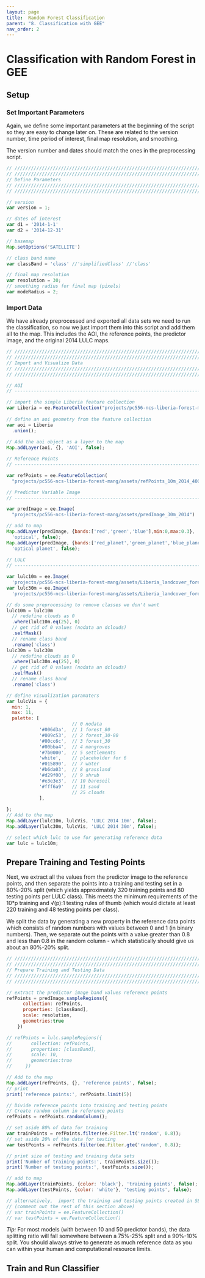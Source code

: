 ```yaml
---
layout: page
title:  Random Forest Classification
parent: "8. Classification with GEE"
nav_order: 2
---
```


# Classification with Random Forest in GEE

## Setup

### Set Important Parameters

Again, we define some important parameters at the beginning of the script so they are easy to change later on. These are related to the version number, time period of interest, final map resolution, and smoothing.

The version number and dates should match the ones in the preprocessing script. 

```javascript
// //////////////////////////////////////////////////////////////////////////////////////////
// //////////////////////////////////////////////////////////////////////////////////////////
// Define Parameters
// //////////////////////////////////////////////////////////////////////////////////////////
// //////////////////////////////////////////////////////////////////////////////////////////

// version
var version = 1;

// dates of interest
var d1 = '2014-1-1'
var d2 = '2014-12-31'

// basemap
Map.setOptions('SATELLITE')

// class band name
var classBand = 'class' //'simplifiedClass' //'class'

// final map resolution
var resolution = 30;
// smoothing radius for final map (pixels)
var modeRadius = 2;
```

### Import Data

We have already preprocessed and exported all data sets we need to run the classification, so now we just import them into this script and add them all to the map. This includes the AOI, the reference points, the predictor image, and the original 2014 LULC maps.

```javascript
// //////////////////////////////////////////////////////////////////////////////////////////
// //////////////////////////////////////////////////////////////////////////////////////////
// Import and Visualize Data
// //////////////////////////////////////////////////////////////////////////////////////////
// //////////////////////////////////////////////////////////////////////////////////////////

// AOI
// ------------------------------------------------------------------------------------------

// import the simple Liberia feature collection
var Liberia = ee.FeatureCollection("projects/pc556-ncs-liberia-forest-mang/assets/Liberia_simple")
  
// define an aoi geometry from the feature collection
var aoi = Liberia
  .union();
  
// Add the aoi object as a layer to the map
Map.addLayer(aoi, {}, 'AOI', false);

// Reference Points
// ------------------------------------------------------------------------------------------

var refPoints = ee.FeatureCollection(
  "projects/pc556-ncs-liberia-forest-mang/assets/refPoints_10m_2014_400PerClass")

// Predictor Variable Image
// ------------------------------------------------------------------------------------------

var predImage = ee.Image(
  "projects/pc556-ncs-liberia-forest-mang/assets/predImage_30m_2014")

// add to map
Map.addLayer(predImage, {bands:['red','green','blue'],min:0,max:0.3}, 
  'optical', false);
Map.addLayer(predImage, {bands:['red_planet','green_planet','blue_planet'],min:64,max:5454,gamma:1.8}, 
  'optical planet', false);
  
// LULC
// ------------------------------------------------------------------------------------------

var lulc10m = ee.Image(
  'projects/pc556-ncs-liberia-forest-mang/assets/Liberia_landcover_forest_map_10m_v1_2014')
var lulc30m = ee.Image(
  'projects/pc556-ncs-liberia-forest-mang/assets/Liberia_landcover_forest_map_30m_2014')

// do some preprocessing to remove classes we don't want
lulc10m = lulc10m
  // redefine clouds as 0
  .where(lulc10m.eq(25), 0) 
  // get rid of 0 values (nodata an dclouds)
  .selfMask()
  // rename class band
  .rename('class')
lulc30m = lulc30m
  // redefine clouds as 0
  .where(lulc30m.eq(25), 0) 
  // get rid of 0 values (nodata an dclouds)
  .selfMask()
  // rename class band
  .rename('class')

// define visualization paramaters
var lulcVis = {
  min: 1,
  max: 11,
  palette: [
                        // 0 nodata
            '#006d3a',  // 1 forest_80
            '#009c53',  // 2 forest_30-80
            '#00cc6c',  // 3 forest_30
            '#00bba4',  // 4 mangroves
            '#7b0000',  // 5 settlements
            'white',    // placeholder for 6
            '#015890',  // 7 water
            '#b6da03',  // 8 grassland
            '#d29f00',  // 9 shrub
            '#e3e3e3',  // 10 baresoil
            '#fff6a9'   // 11 sand
                        // 25 clouds
            ],         
                        
};
// Add to the map
Map.addLayer(lulc10m, lulcVis, 'LULC 2014 10m', false);
Map.addLayer(lulc30m, lulcVis, 'LULC 2014 30m', false);

// select which lulc to use for generating reference data
var lulc = lulc10m;
```

## Prepare Training and Testing Points

Next, we extract all the values from the predictor image to the reference points, and then separate the points into a training and testing set in a 80%-20% split (which yields approximately 320 training points and 80 testing points per LULC class). This meets the minimum requirements of the 10*p training and √(p):1 testing rules of thumb (which would dictate at least 220 training and 48 testing points per class). 

We split the data by generating a new property in the reference data points which consists of random numbers with values between 0 and 1 (in binary numbers). Then, we separate out the points with a value greater than 0.8 and less than 0.8 in the random column - which statistically should give us about an 80%-20% split.

```javascript
// //////////////////////////////////////////////////////////////////////////////////////////
// //////////////////////////////////////////////////////////////////////////////////////////
// Prepare Training and Testing Data
// //////////////////////////////////////////////////////////////////////////////////////////
// //////////////////////////////////////////////////////////////////////////////////////////

// extract the predictor image band values reference points
refPoints = predImage.sampleRegions({
      collection: refPoints, 
      properties: [classBand], 
      scale: resolution,
      geometries:true
    })

// refPoints = lulc.sampleRegions({
//       collection: refPoints, 
//       properties: [classBand], 
//       scale: 10,
//       geometries:true
//     })

// Add to the map
Map.addLayer(refPoints, {}, 'reference points', false);
// print
print('reference points:', refPoints.limit(5))

// Divide reference points into training and testing points
// Create random column in reference points
refPoints = refPoints.randomColumn();

// set aside 80% of data for training 
var trainPoints = refPoints.filter(ee.Filter.lt('random', 0.8));
// set aside 20% of the data for testing
var testPoints = refPoints.filter(ee.Filter.gte('random', 0.8));

// print size of testing and training data sets
print('Number of training points:', trainPoints.size());
print('Number of testing points:', testPoints.size());

// add to map
Map.addLayer(trainPoints, {color: 'black'}, 'training points', false); 
Map.addLayer(testPoints, {color: 'white'}, 'testing points', false); 

// alternatively,  import the training and testing points created in SEPAL or AREA2 
// (comment out the rest of this section above)
// var trainPoints = ee.FeatureCollection()
// var testPoints = ee.FeatureCollection()
```

*Tip:* For most models (with between 10 and 50 predictor bands), the data splitting ratio will fall somewhere between a 75%-25% split and a 90%-10% split. You should always strive to generate as much reference data as you can within your human and computational resource limits.

## Train and Run Classifier



